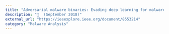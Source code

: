 ```yaml
---
title: "Adversarial malware binaries: Evading deep learning for malware detection in executables"
description: "📓  (September 2018)"
external_url: "https://ieeexplore.ieee.org/document/8553214"
category: "Malware Analysis"
---
```

